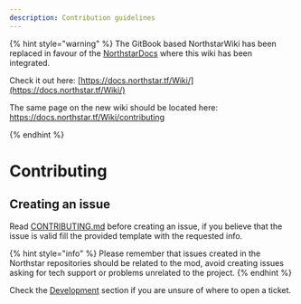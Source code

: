 ```yaml
---
description: Contribution guidelines
---
```


{% hint style="warning" %}
The GitBook based NorthstarWiki has been replaced in favour of the [NorthstarDocs](https://docs.northstar.tf/) where this wiki has been integrated.

Check it out here: [https://docs.northstar.tf/Wiki/](https://docs.northstar.tf/Wiki/)

The same page on the new wiki should be located here: https://docs.northstar.tf/Wiki/contributing

{% endhint %}

# Contributing

## Creating an issue <a href="#contributing" id="contributing"></a>

Read [CONTRIBUTING.md](https://github.com/R2Northstar/Northstar/blob/main/CONTRIBUTING.md) before creating an issue, if you believe that the issue is valid fill the provided template with the requested info.

{% hint style="info" %}
Please remember that issues created in the Northstar repositories should be related to the mod, avoid creating issues asking for tech support or problems unrelated to the project.
{% endhint %}

Check the [Development](development/README.md) section if you are unsure of where to open a ticket.
